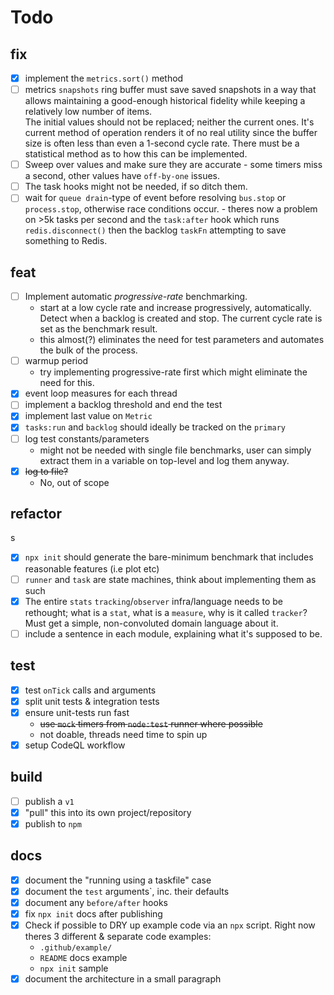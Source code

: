 # Todo

## fix

- [x] implement the `metrics.sort()` method
- [ ] metrics `snapshots` ring buffer must save saved snapshots in a 
      way that allows maintaining a good-enough historical fidelity 
      while keeping a relatively low number of items.   
      The initial values should not be replaced; neither the current ones. 
      It's current method of operation renders it of no real utility since the 
      buffer size is often less than even a 1-second cycle rate.
      There must be a statistical method as to how this can be implemented.
- [ ] Sweep over values and make sure they are accurate - some timers miss
      a second, other values have `off-by-one` issues.
- [ ] The task hooks might not be needed, if so ditch them.
- [ ] wait for `queue drain`-type of event before resolving `bus.stop` or 
      `process.stop`, otherwise race conditions occur.
      - theres now a problem on >5k tasks per second and the `task:after` 
        hook which runs `redis.disconnect()` then the backlog `taskFn` 
        attempting to save something to Redis.

## feat 

- [ ] Implement automatic *progressive-rate* benchmarking.
  - start at a low cycle rate and increase progressively, automatically. 
    Detect when a backlog is created and stop.
    The current cycle rate is set as the benchmark result.
  - this almost(?) eliminates the need for test parameters and automates the 
    bulk of the process.
- [ ] warmup period 
  - try implementing progressive-rate first which might eliminate the need
    for this.
- [x] event loop measures for each thread
- [ ] implement a backlog threshold and end the test
- [x] implement last value on `Metric`
- [x] `tasks:run` and `backlog` should ideally be tracked on the `primary`
- [ ] log test constants/parameters
  - might not be needed with single file benchmarks, user can simply 
    extract them in a variable on top-level and log them anyway.
- [x] ~~log to file?~~ 
     - No, out of scope

## refactor 
s
- [x] `npx init` should generate the bare-minimum benchmark that includes 
      reasonable features (i.e plot etc)
- [ ] `runner` and `task` are state machines, think about implementing them
      as such
- [x] The entire `stats` `tracking`/`observer` infra/language needs to be 
      rethought; what is a `stat`, what is a `measure`, why is it called 
      `tracker`?  Must get a simple, non-convoluted domain language about it.
- [ ] include a sentence in each module, explaining what it's supposed to be.

## test

- [x] test `onTick` calls and arguments
- [x] split unit tests & integration tests
- [x] ensure unit-tests run fast
  - ~~use `mock` timers from `node:test` runner where possible~~
  - not doable, threads need time to spin up
- [x] setup CodeQL workflow

## build

- [ ] publish a `v1`
- [x] "pull" this into its own project/repository
- [x] publish to `npm`

## docs

- [x] document the "running using a taskfile" case
- [x] document the `test` arguments`, inc. their defaults
- [x] document any `before/after` hooks
- [x] fix `npx init` docs after publishing
- [x] Check if possible to DRY up example code via an `npx` script. 
  Right now theres 3 different & separate code examples:
  - `.github/example/` 
  - `README` docs example 
  - `npx init` sample
- [x] document the architecture in a small paragraph
